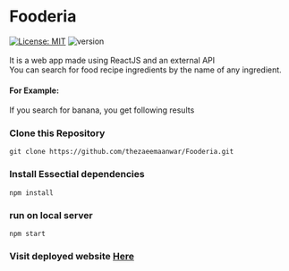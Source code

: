 # Fooderia

[![License: MIT](https://img.shields.io/badge/License-MIT-purple.svg)](https://opensource.org/licenses/MIT)
![version](https://img.shields.io/badge/version-1.2.1-yellow.svg)
<br/>
<br/>
It is a web app made using ReactJS and an external API
<br/>
You can search for food recipe ingredients by the name of any ingredient.
#### For Example:
If you search for banana, you get following results
### Clone this Repository 
`git clone https://github.com/thezaeemaanwar/Fooderia.git`
### Install Essectial dependencies
`npm install`
### run on local server
`npm start`
### Visit deployed website <a href = "https://thezaeemaanwar.github.io/Fooderia/">Here</a>

